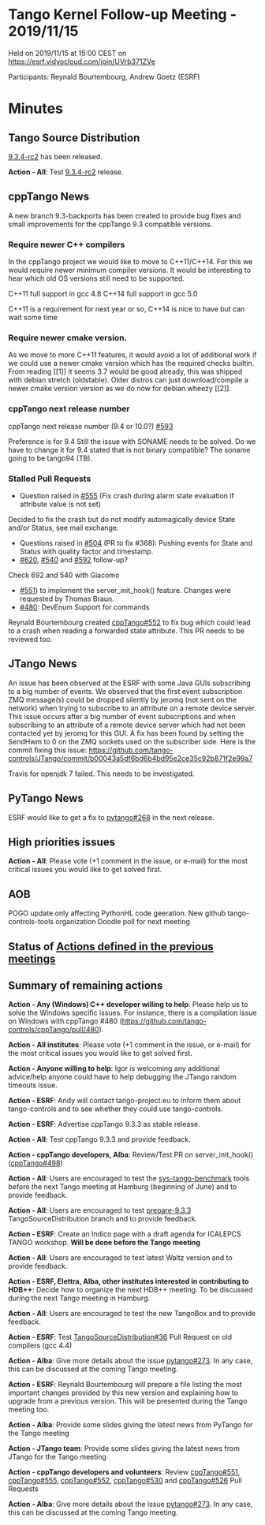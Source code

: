 # Tango Kernel Follow-up Meeting - 2019/11/15

Held on 2019/11/15 at 15:00 CEST on https://esrf.vidyocloud.com/join/UVrb371ZVe

Participants: Reynald Bourtembourg, Andrew Goetz (ESRF)

# Minutes

## Tango Source Distribution

[9.3.4-rc2](https://github.com/tango-controls/TangoSourceDistribution/releases/tag/9.3.4-rc2) has been released.

**Action - All**: Test [9.3.4-rc2](https://github.com/tango-controls/TangoSourceDistribution/releases/tag/9.3.4-rc2) release.

## cppTango News

A new branch 9.3-backports has been created to provide bug fixes and small improvements for the cppTango 9.3 compatible versions.

### Require newer C++ compilers

In the cppTango project we would like to move to C++11/C++14.
For this we would require newer minimum compiler versions.
It would be interesting to hear which old OS versions still need to be supported.

C++11 full support in gcc 4.8
C++14 full support in gcc 5.0

C++11 is a requirement for next year or so, C++14 is nice to have but can wait some time

### Require newer cmake version. 
As we move to more C++11 features, it would avoid a lot of additional work if we could use a newer cmake
version which has the required checks builtin. 
From reading [[1]] it seems 3.7 would be good already, this was shipped with debian stretch (oldstable).
Older distros can just download/compile a newer cmake version version as we do now for debian wheezy [[2]]. 

### cppTango next release number
cppTango next release number (9.4 or 10.0?) [#593](https://github.com/tango-controls/cppTango/pull/593)

Preference is for 9.4
Still the issue with SONAME needs to be solved. Do we have to change it for 9.4 stated that is not binary compatible?
The soname going to be tango94 (TB).

### Stalled Pull Requests

- Question raised in [#555](https://github.com/tango-controls/cppTango/pull/555) (Fix crash during alarm state evaluation if attribute value is not set)

Decided to fix the crash but do not modify automagically device State and/or Status, see mail exchange.

- Questions raised in [#504](https://github.com/tango-controls/cppTango/pull/504) (PR to fix #368): Pushing events for State and Status with quality factor and timestamp.
- [#620](https://github.com/tango-controls/cppTango/issues/620), [#540](https://github.com/tango-controls/cppTango/issues/540) 
and [#592](https://github.com/tango-controls/cppTango/issues/592) follow-up?

Check 692 and 540 with Giacomo

- [#551](https://github.com/tango-controls/cppTango/pull/551)) to implement the 
server_init_hook() feature. Changes were requested by Thomas Braun.
- [#480](https://github.com/tango-controls/cppTango/pull/480): DevEnum Support for commands

Reynald Bourtembourg created [cppTango#552](https://github.com/tango-controls/cppTango/pull/552) to fix bug which could lead 
to a crash when reading a forwarded state attribute. This PR needs to be reviewed too.

## JTango News

An issue has been observed at the ESRF with some Java GUIs subscribing to a big number of events.
We observed that the first event subscription ZMQ message(s) could be dropped silently by jeromq (not sent on the network) 
when trying to subscribe to an attribute on a remote device server. This issue occurs after a big number of event subscriptions and 
when subscribing to an attribute of a remote device server which had not been contacted yet by jeromq for this GUI. 
A fix has been found by setting the SendHwm to 0 on the ZMQ sockets used on the subscriber side.
Here is the commit fixing this issue: https://github.com/tango-controls/JTango/commit/b00043a5df6bd6b4bd95e2ce35c92b871f2e99a7

Travis for openjdk 7 failed. This needs to be investigated.

## PyTango News

ESRF would like to get a fix to [pytango#268](https://github.com/tango-controls/pytango/issues/268) in the next release.

## High priorities issues

**Action - All**: Please vote (+1 comment in the issue, or e-mail) for the most critical issues you would 
like to get solved first.

## AOB

POGO update only affecting PythonHL code geeration.
New github tango-controls-tools organization
Doodle poll for next meeting

## Status of [Actions defined in the previous meetings](https://github.com/tango-controls/tango-kernel-followup/blob/master/2019-05-28/Minutes.md#summary-of-remaining-actions)

## Summary of remaining actions

**Action - Any (Windows) C++ developer willing to help**: Please help us to solve the Windows specific issues. For 
instance, there is a compilation issue on Windows with cppTango #480 (https://github.com/tango-controls/cppTango/pull/480).

**Action - All institutes**: Please vote (+1 comment in the issue, or e-mail) for the most critical issues you would 
like to get solved first.

**Action - Anyone willing to help**: Igor is welcoming any additional advice/help anyone could have to help debugging 
the JTango random timeouts issue.

**Action - ESRF**: Andy will contact tango-project.eu to inform them about tango-controls and to see whether they could 
use tango-controls.

**Action - ESRF**: Advertise cppTango 9.3.3 as stable release. 

**Action - All**: Test cppTango 9.3.3 and provide feedback.

**Action - cppTango developers, Alba**: Review/Test PR on server_init_hook() ([cppTango#498](https://github.com/tango-controls/cppTango/issues/498))

**Action - All**: Users are encouraged to test the [sys-tango-benchmark](https://github.com/tango-controls/sys-tango-benchmark) tools before the next Tango meeting at Hamburg (beginning of June) and to provide feedback.

**Action - All**: Users are encouraged to test [prepare-9.3.3](https://github.com/tango-controls/TangoSourceDistribution/tree/prepare-9.3.3) TangoSourceDistribution branch and to provide feedback.

**Action - ESRF**: Create an Indico page with a draft agenda for ICALEPCS TANGO workshop. **Will be done before the Tango meeting**

**Action - All**: Users are encouraged to test latest Waltz version and to provide feedback.

**Action - ESRF, Elettra, Alba, other institutes interested in contributing to HDB++**: Decide how to organize the next HDB++ meeting. To be discussed during the next Tango meeting in Hamburg.

**Action - All**: Users are encouraged to test the new TangoBox and to provide feedback.

**Action - ESRF**: Test [TangoSourceDistribution#36](https://github.com/tango-controls/TangoSourceDistribution/pull/36) 
Pull Request on old compilers (gcc 4.4)

**Action - Alba**: Give more details about the issue [pytango#273](https://github.com/tango-controls/pytango/pull/273). 
In any case, this can be discussed at the coming Tango meeting.

**Action - ESRF**: Reynald Bourtembourg will prepare a file listing the most important changes provided by this new version and 
explaining how to upgrade from a previous version. This will be presented during the Tango meeting too.

**Action - Alba**: Provide some slides giving the latest news from PyTango for the Tango meeting

**Action - JTango team**: Provide some slides giving the latest news from JTango for the Tango meeting

**Action - cppTango developers and volunteers**: Review [cppTango#551](https://github.com/tango-controls/cppTango/pull/551), 
[cppTango#555](https://github.com/tango-controls/cppTango/pull/555), [cppTango#552](https://github.com/tango-controls/cppTango/pull/552), 
[cppTango#530](https://github.com/tango-controls/cppTango/pull/530) and 
[cppTango#526](https://github.com/tango-controls/cppTango/pull/526) Pull Requests

**Action - Alba**: Give more details about the issue [pytango#273](https://github.com/tango-controls/pytango/pull/273). 
In any case, this can be discussed at the coming Tango meeting.
